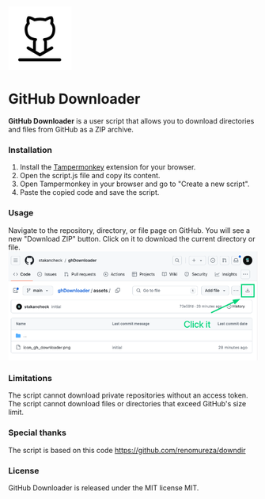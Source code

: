 ![icon_gh_downloader.png](assets/icon_gh_downloader.png)

# GitHub Downloader
**GitHub Downloader** is a user script that allows you to download directories and files from GitHub as a ZIP archive.  

### Installation
1. Install the [Tampermonkey](https://www.tampermonkey.net/) extension for your browser.
2. Open the script.js file and copy its content.
3. Open Tampermonkey in your browser and go to "Create a new script".
4. Paste the copied code and save the script.

### Usage
Navigate to the repository, directory, or file page on GitHub. You will see a new "Download ZIP" button. Click on it to download the current directory or file.  
![usage.png](assets/usage.png)

### Limitations
The script cannot download private repositories without an access token.
The script cannot download files or directories that exceed GitHub's size limit.

### Special thanks
The script is based on this code
https://github.com/renomureza/downdir

### License
GitHub Downloader is released under the MIT license MIT.
